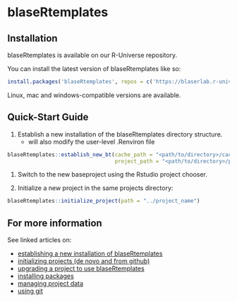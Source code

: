 # blaseRtemplates

## Installation

blaseRtemplates is available on our R-Universe repository.

You can install the latest version of blaseRtemplates like so:

``` r
install.packages('blaseRtemplates', repos = c('https://blaserlab.r-universe.dev', 'https://cloud.r-project.org'))
```

Linux, mac and windows-compatible versions are available.

## Quick-Start Guide

1.  Establish a new installation of the blaseRtemplates directory structure.
    -   will also modify the user-level .Renviron file

``` r
blaseRtemplates::establish_new_bt(cache_path = "<path/to/directory>/cache_r_4_2",
                                  project_path = "<path/to/directory>/projects")
```

1.  Switch to the new baseproject using the Rstudio project chooser.

2.  Initialize a new project in the same projects directory:

``` r
blaseRtemplates::initialize_project(path = "../project_name")
```

## For more information

See linked articles on:

-   [establishing a new installation of blaseRtemplates](https://blaserlab.github.io/blaseRtemplates/articles/establish.html)
-   [initializing projects (de novo and from github)](https://blaserlab.github.io/blaseRtemplates/articles/initialize.html)
-   [upgrading a project to use blaseRtemplates](https://blaserlab.github.io/blaseRtemplates/articles/upgrade_project.htm)
-   [installing packages](https://blaserlab.github.io/blaseRtemplates/articles/install.html)
-   [managing project data](https://blaserlab.github.io/blaseRtemplates/articles/project_data.html)
-   [using git](https://blaserlab.github.io/blaseRtemplates/articles/using_git.html)
